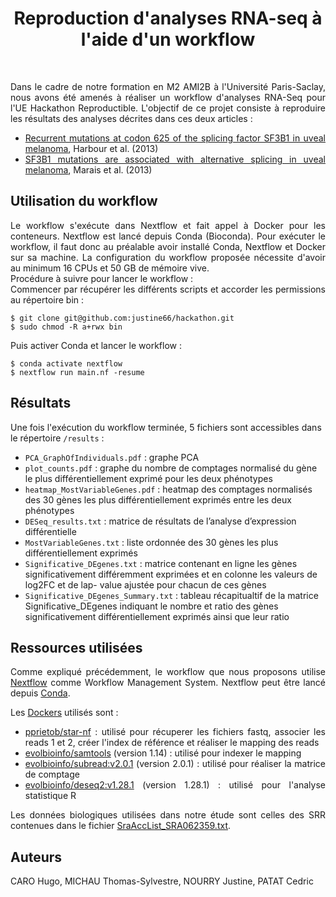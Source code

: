 <div align="center"><h1>Reproduction d'analyses RNA-seq à l'aide d'un workflow</h1></div>
<br>
<div align="justify">
  <p>
    Dans le cadre de notre formation en M2 AMI2B à l'Université Paris-Saclay, nous avons été amenés à réaliser un workflow d'analyses RNA-Seq pour l'UE Hackathon     Reproductible. L'objectif de ce projet consiste à reproduire les résultats des analyses décrites dans ces deux articles :
    
   * [Recurrent mutations at codon 625 of the splicing factor SF3B1 in uveal melanoma](https://pubmed.ncbi.nlm.nih.gov/23313955), Harbour et al. (2013)
   * [SF3B1 mutations are associated with alternative splicing in uveal melanoma](https://pubmed.ncbi.nlm.nih.gov/23861464), Marais et al. (2013)
  </p>
</div>

<div align="left"><h2>Utilisation du workflow</h2></div>

<div align="justify">
  <p>
    Le workflow s'exécute dans Nextflow et fait appel à Docker pour les conteneurs. Nextflow est lancé depuis Conda (Bioconda). Pour exécuter le workflow, il faut     donc au préalable avoir installé Conda, Nextflow et Docker sur sa machine. La configuration du workflow proposée nécessite d'avoir au minimum 16 CPUs et 50 GB     de mémoire vive.  <br>
    Procédure à suivre pour lancer le workflow :  <br>
    Commencer par récupérer les différents scripts et accorder les permissions au répertoire bin :
    
    $ git clone git@github.com:justine66/hackathon.git
    $ sudo chmod -R a+rwx bin
  
   Puis activer Conda et lancer le workflow : 
    
    $ conda activate nextflow
    $ nextflow run main.nf -resume
    
  </p>
</div>

<div align="left"><h2>Résultats</h2></div>
  <p>
  
  Une fois l'exécution du workflow terminée, 5 fichiers sont accessibles dans le répertoire `/results` : 
  
  * `PCA_GraphOfIndividuals.pdf` : graphe PCA
  * `plot_counts.pdf` : graphe du nombre de comptages normalisé du gène le plus différentiellement exprimé pour les deux phénotypes
  * `heatmap_MostVariableGenes.pdf` : heatmap des comptages normalisés des 30 gènes les plus différentiellement exprimés entre les deux phénotypes
  * `DESeq_results.txt` : matrice de résultats de l’analyse d’expression différentielle
  * `MostVariableGenes.txt` : liste ordonnée des 30 gènes les plus différentiellement exprimés
  * `Significative_DEgenes.txt` : matrice contenant en ligne les gènes significativement différemment exprimées et en colonne les valeurs de log2FC et de lap-          value ajustée pour chacun de ces gènes
  * `Significative_DEgenes_Summary.txt` : tableau récapitualtif de la matrice Significative_DEgenes indiquant le nombre et ratio des gènes significativement            différentiellement exprimés ainsi que leur ratio
  </p>
</div>

<div align="left"><h2>Ressources utilisées</h2></div>

<div align="justify">
  <p>
    
  Comme expliqué précédemment, le workflow que nous proposons utilise [Nextflow](https://nextflow.io/) comme Workflow Management System. Nextflow peut être lancé   depuis [Conda](https://conda.io).
    
  Les [Dockers](https://www.docker.com/en) utilisés sont : 
     
   * [pprietob/star-nf](https://hub.docker.com/r/pprietob/star-nf) : utilisé pour récuperer les fichiers fastq, associer les reads 1 et 2, créer l'index de référence et réaliser le mapping des reads
   * [evolbioinfo/samtools](https://hub.docker.com/r/evolbioinfo/samtools) (version 1.14) : utilisé pour indexer le mapping
   * [evolbioinfo/subread:v2.0.1](https://hub.docker.com/r/evolbioinfo/subread) (version 2.0.1) : utilisé pour réaliser la matrice de comptage
   * [evolbioinfo/deseq2:v1.28.1](https://hub.docker.com/r/evolbioinfo/deseq2) (version 1.28.1) : utilisé pour l'analyse statistique R
  
  Les données biologiques utilisées dans notre étude sont celles des SRR contenues dans le fichier [SraAccList_SRA062359.txt](https://github.com/justine66/hackathon/blob/main/SraAccList_SRA062359.txt).
    
  </p>
</div>


<div align="left"><h2>Auteurs</h2></div>

<div align="justify">
  <p>
CARO Hugo, MICHAU Thomas-Sylvestre, NOURRY Justine, PATAT Cedric
  </p>
</div>

